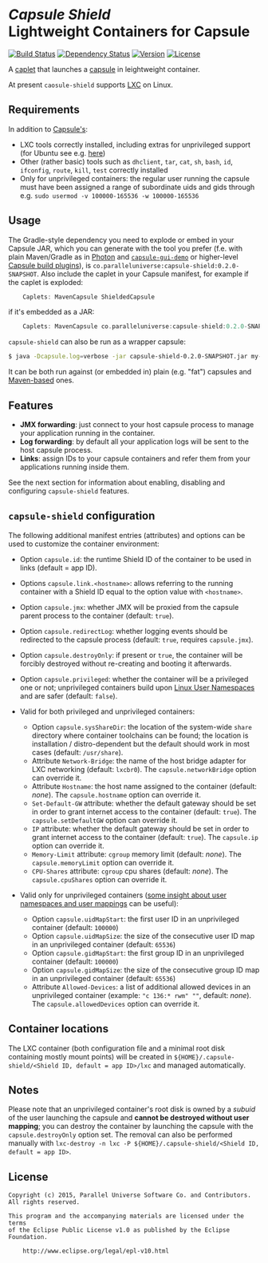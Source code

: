 # *Capsule Shield*<br>Lightweight Containers for Capsule
[![Build Status](http://img.shields.io/travis/puniverse/capsule-shield.svg?style=flat)](https://travis-ci.org/puniverse/capsule-shield) [![Dependency Status](https://www.versioneye.com/user/projects/5613c572a193340019000485/badge.svg?style=flat)](https://www.versioneye.com/user/projects/5613c572a193340019000485) [![Version](http://img.shields.io/badge/version-0.1-yellow.svg?style=flat)](https://github.com/puniverse/capsule-shield/releases) [![License](http://img.shields.io/badge/license-EPL-blue.svg?style=flat)](https://www.eclipse.org/legal/epl-v10.html)

A [caplet](https://github.com/puniverse/capsule#what-are-caplets) that launches a [capsule](https://github.com/puniverse/capsule) in leightweight container.

At present `caosule-shield` supports [LXC](https://linuxcontainers.org/) on Linux. 

## Requirements

In addition to [Capsule's](https://github.com/puniverse/capsule):

  * LXC tools correctly installed, including extras for unprivileged support (for Ubuntu see e.g. [here](http://www.unixmen.com/setup-linux-containers-using-lxc-on-ubuntu-15-04/))
  * Other (rather basic) tools such as `dhclient`, `tar`, `cat`, `sh`, `bash`, `id`, `ifconfig`, `route`, `kill`, `test` correctly installed
  * Only for unprivileged containers: the regular user running the capsule must have been assigned a range of subordinate uids and gids through e.g. `sudo usermod -v 100000-165536 -w 100000-165536`

## Usage

The Gradle-style dependency you need to explode or embed in your Capsule JAR, which you can generate with the tool you prefer (f.e. with plain Maven/Gradle as in [Photon](https://github.com/puniverse/photon) and [`capsule-gui-demo`](https://github.com/puniverse/capsule-gui-demo) or higher-level [Capsule build plugins](https://github.com/puniverse/capsule#build-tool-plugins)), is `co.paralleluniverse:capsule-shield:0.2.0-SNAPSHOT`. Also include the caplet in your Capsule manifest, for example if the caplet is exploded:

``` gradle
    Caplets: MavenCapsule ShieldedCapsule
```

if it's embedded as a JAR:

``` gradle
    Caplets: MavenCapsule co.paralleluniverse:capsule-shield:0.2.0-SNAPSHOT
```

`capsule-shield` can also be run as a wrapper capsule:

``` bash
$ java -Dcapsule.log=verbose -jar capsule-shield-0.2.0-SNAPSHOT.jar my-capsule.jar my-capsule-arg1 ...
```

It can be both run against (or embedded in) plain (e.g. "fat") capsules and [Maven-based](https://github.com/puniverse/capsule-maven) ones.

## Features

 * **JMX forwarding**: just connect to your host capsule process to manage your application running in the container.
 * **Log forwarding**: by default all your application logs will be sent to the host capsule process.
 * **Links**: assign IDs to your capsule containers and refer them from your applications running inside them.

See the next section for information about enabling, disabling and configuring `capsule-shield` features.

## `capsule-shield` configuration

The following additional manifest entries (attributes) and options can be used to customize the container environment:

  * Option `capsule.id`: the runtime Shield ID of the container to be used in links (default = app ID).
  * Options `capsule.link.<hostname>`: allows referring to the running container with a Shield ID equal to the option value with `<hostname>`.
  * Option `capsule.jmx`: whether JMX will be proxied from the capsule parent process to the container (default: `true`).
  * Option `capsule.redirectLog`: whether logging events should be redirected to the capsule process (default: `true`, requires `capsule.jmx`).
  * Option `capsule.destroyOnly`: if present or `true`, the container will be forcibly destroyed without re-creating and booting it afterwards.
  * Option `capsule.privileged`: whether the container will be a privileged one or not; unprivileged containers build upon [Linux User Namespaces](https://lwn.net/Articles/531114/) and are safer (default: `false`).

  * Valid for both privileged and unprivileged containers:
    * Option `capsule.sysShareDir`: the location of the system-wide `share` directory where container toolchains can be found; the location is installation / distro-dependent but the default should work in most cases (default: `/usr/share`).
    * Attribute `Network-Bridge`: the name of the host bridge adapter for LXC networking (default: `lxcbr0`). The `capsule.networkBridge`  option can override it.
    * Attribute `Hostname`: the host name assigned to the container (default: _none_). The `capsule.hostname` option can override it.
    * `Set-Default-GW` attribute: whether the default gateway should be set in order to grant internet access to the container (default: `true`). The `capsule.setDefaultGW` option can override it.
    * `IP` attribute: whether the default gateway should be set in order to grant internet access to the container (default: `true`). The `capsule.ip` option can override it.
    * `Memory-Limit` attribute: `cgroup` memory limit (default: _none_). The `capsule.memoryLimit` option can override it.
    * `CPU-Shares` attribute: `cgroup` cpu shares (default: _none_). The `capsule.cpuShares` option can override it.

  * Valid only for unprivileged containers ([some insight about user namespaces and user mappings](https://lwn.net/Articles/532593/) can be useful):
    * Option `capsule.uidMapStart`: the first user ID in an unprivileged container (default: `100000`)
    * Option `capsule.uidMapSize`: the size of the consecutive user ID map in an unprivileged container (default: `65536`)
    * Option `capsule.gidMapStart`: the first group ID in an unprivileged container (default: `100000`)
    * Option `capsule.gidMapSize`: the size of the consecutive group ID map in an unprivileged container (default: `65536`)
    * Attribute `Allowed-Devices`: a list of additional allowed devices in an unprivileged container (example: `"c 136:* rwm" ""`, default: _none_). The `capsule.allowedDevices` option can override it.

## Container locations

The LXC container (both configuration file and a minimal root disk containing mostly mount points) will be created in `${HOME}/.capsule-shield/<Shield ID, default = app ID>/lxc` and managed automatically.

## Notes

Please note that an unprivileged container's root disk is owned by a _subuid_ of the user launching the capsule and **cannot be destroyed without user mapping**; you can destroy the container by launching the capsule with the `capsule.destroyOnly` option set. The removal can also be performed manually with `lxc-destroy -n lxc -P ${HOME}/.capsule-shield/<Shield ID, default = app ID>`.

## License

    Copyright (c) 2015, Parallel Universe Software Co. and Contributors. All rights reserved.

    This program and the accompanying materials are licensed under the terms
    of the Eclipse Public License v1.0 as published by the Eclipse Foundation.

        http://www.eclipse.org/legal/epl-v10.html
